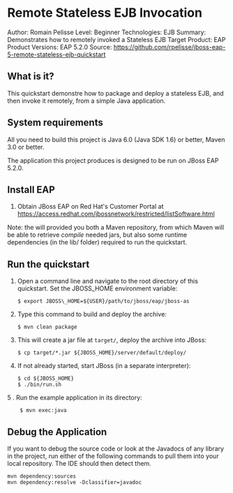 Remote Stateless EJB Invocation
===============================
Author: Romain Pelisse
Level: Beginner
Technologies: EJB
Summary: Demonstrates how to remotely invoked a Stateless EJB
Target Product: EAP
Product Versions: EAP 5.2.0
Source: <https://github.com/rpelisse/jboss-eap-5-remote-stateless-ejb-quickstart>

What is it?
-----------

This quickstart demonstre how to package and deploy a stateless EJB, and then invoke it remotely,
from a simple Java application.

System requirements
-------------------

All you need to build this project is Java 6.0 (Java SDK 1.6) or better, Maven 3.0 or better.

The application this project produces is designed to be run on JBoss EAP 5.2.0.

Install EAP
-----------

1. Obtain JBoss EAP on Red Hat's Customer Portal at https://access.redhat.com/jbossnetwork/restricted/listSoftware.html

Note: the will provided you both a Maven repository, from which Maven will be able to retrieve *compile* needed jars, but also some runtime dependencies (in the lib/ folder) required to run the quickstart.

Run the quickstart
------------------

1. Open a command line and navigate to the root directory of this quickstart. Set the JBOSS\_HOME
   environment variable:

       $ export JBOSS\_HOME=${USER}/path/to/jboss/eap/jboss-as

2. Type this command to build and deploy the archive:

       $ mvn clean package

3. This will create a jar file at `target/`, deploy the archive into JBoss:

       $ cp target/*.jar ${JBOSS_HOME}/server/default/deploy/

4. If not already started, start JBoss (in a separate interpreter):

       $ cd ${JBOSS_HOME}
       $ ./bin/run.sh

5 . Run the example application in its directory:

        $ mvn exec:java

Debug the Application
---------------------

If you want to debug the source code or look at the Javadocs of any library in the project, run either of the following commands to pull them into your local repository. The IDE should then detect them.

    mvn dependency:sources
    mvn dependency:resolve -Dclassifier=javadoc
